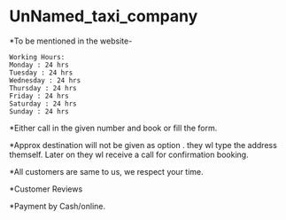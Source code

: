 # UnNamed_taxi_company

*To be mentioned in the website-

    Working Hours:
    Monday : 24 hrs
    Tuesday : 24 hrs
    Wednesday : 24 hrs
    Thursday : 24 hrs
    Friday : 24 hrs
    Saturday : 24 hrs
    Sunday : 24 hrs
    
*Either call in the given number and book or fill the form.
    
*Approx destination will not be given as option . they wl type the address themself. Later on they wl receive a call for confirmation booking.

*All customers are same to us, we respect your time.

*Customer Reviews

*Payment by Cash/online.

